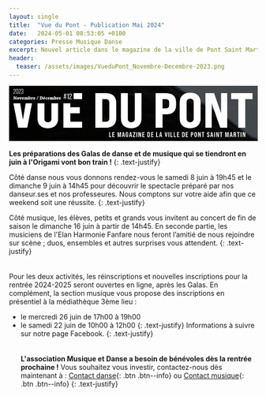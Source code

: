 ```yaml
---
layout: single
title:  "Vue du Pont - Publication Mai 2024"
date:   2024-05-01 08:53:05 +0100
categories: Presse Musique Danse
excerpt: Nouvel article dans le magazine de la ville de Pont Saint Martin.
header:
  teaser: /assets/images/VueduPont_Novembre-Decembre-2023.png
---
```


![alt](/assets/images/VueduPont_Novembre-Decembre-2023.png)

**Les préparations des Galas de danse et de musique qui se tiendront en juin à l'Origami vont bon train !**
{: .text-justify}

Côté danse nous vous donnons rendez-vous le samedi 8 juin à 19h45 et le dimanche 9 juin à 14h45 pour découvrir le spectacle préparé par nos
danseur.ses et nos professeures. Nous comptons sur votre aide afin que ce weekend soit une réussite.
{: .text-justify}

Côté musique, les élèves, petits et grands vous invitent au concert de fin de saison le dimanche 16 juin à partir de 14h45.
En seconde partie, les musiciens de l'Elan Harmonie Fanfare nous feront l’amitié de nous rejoindre sur scène ; duos, ensembles et autres surprises
vous attendent.
{: .text-justify}
 \
 \
 \
Pour les deux activités, les réinscriptions et nouvelles inscriptions pour la rentrée 2024-2025 seront ouvertes en ligne, après les Galas.
En complément, la section musique vous propose des inscriptions en présentiel à la médiathèque 3ème lieu :
- le mercredi 26 juin de 17h00 à 19h00
- le samedi 22 juin de 10h00 à 12h00
{: .text-justify}
Informations à suivre sur notre page Facebook.
{: .text-justify}
 \
 \
 \
**L'association Musique et Danse a besoin de bénévoles dès la rentrée prochaine !**
Vous souhaitez vous investir, contactez-nous dès maintenant à : [Contact danse](mailto:dansepsm@gmail.com){: .btn .btn--info} ou [Contact musique](mailto://musiquepsm@gmail.com){: .btn .btn--info} 
{: .text-justify}
